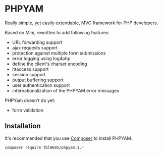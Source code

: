 # PHPYAM

Really simple, yet easily extendable, MVC framework for PHP developers.

Based on Mini, rewritten to add following features:
- URL forwarding support
- ajax requests support
- protection against multiple form submissions
- error logging using log4php
- define the client's charset encoding
- htaccess support
- session support
- output buffering support
- user authentication support
- internationalization of the PHPYAM error messages

PHPYam doesn't do yet:
- form validation

## Installation

It's recommended that you use [Composer](https://getcomposer.org/) to install PHPYAM.

```bash
composer require tbl0605/phpyam:1.*
```
